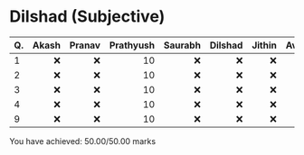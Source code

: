 Dilshad (Subjective)
====================
|Q. |Akash|Pranav|Prathyush|Saurabh|Dilshad|Jithin|Average|
|:--|----:|-----:|--------:|------:|------:|-----:|------:|
|1  |:x:  |:x:   |10       |:x:    |:x:    |:x:   |10     |
|2  |:x:  |:x:   |10       |:x:    |:x:    |:x:   |10     |
|3  |:x:  |:x:   |10       |:x:    |:x:    |:x:   |10     |
|4  |:x:  |:x:   |10       |:x:    |:x:    |:x:   |10     |
|9  |:x:  |:x:   |10       |:x:    |:x:    |:x:   |10     |
You have achieved: 50.00/50.00 marks